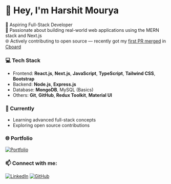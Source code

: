 # 👋 Hey, I'm Harshit Mourya

🚀 Aspiring Full-Stack Developer  
📍 Passionate about building real-world web applications using the MERN stack and Next.js  
🌐 Actively contributing to open source — recently got my [first PR merged](https://github.com/cboard-org/cboard/pull/1976) in [Cboard](https://github.com/cboard-org/cboard)

### 💻 Tech Stack
- Frontend: **React.js**, **Next.js**, **JavaScript**, **TypeScript**, **Tailwind CSS**, **Bootstrap**
- Backend: **Node.js**, **Express.js**
- Database: **MongoDB**, MySQL (Basics)
- Others: **Git**, **GitHub**, **Redux Toolkit**, **Material UI**

### 🌱 Currently
- Learning advanced full-stack concepts
- Exploring open source contributions

### 🌐 Portfolio
[![Portfolio](https://img.shields.io/badge/-My%20Portfolio-000?style=for-the-badge&logo=vercel&logoColor=white)](https://harshit-mourya.vercel.app)

### 📫 Connect with me:
[![LinkedIn](https://img.shields.io/badge/-LinkedIn-blue?logo=linkedin&style=flat-square)](https://www.linkedin.com/in/mourya-harshit) 
[![GitHub](https://img.shields.io/badge/-GitHub-181717?logo=github&style=flat-square)](https://github.com/Harshit-Mourya)
